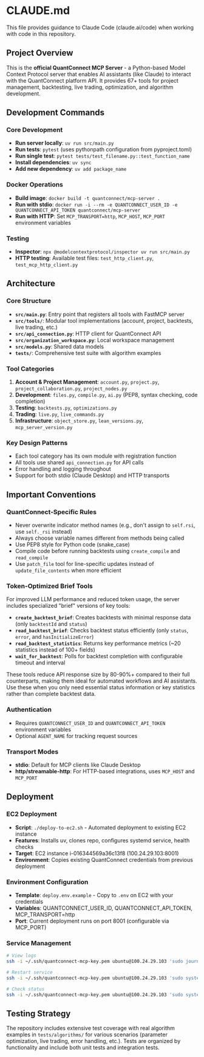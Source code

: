# CLAUDE.md

This file provides guidance to Claude Code (claude.ai/code) when working with code in this repository.

## Project Overview

This is the **official QuantConnect MCP Server** - a Python-based Model Context Protocol server that enables AI assistants (like Claude) to interact with the QuantConnect platform API. It provides 67+ tools for project management, backtesting, live trading, optimization, and algorithm development.

## Development Commands

### Core Development
- **Run server locally**: `uv run src/main.py`
- **Run tests**: `pytest` (uses pythonpath configuration from pyproject.toml)
- **Run single test**: `pytest tests/test_filename.py::test_function_name`
- **Install dependencies**: `uv sync`
- **Add new dependency**: `uv add package_name`

### Docker Operations
- **Build image**: `docker build -t quantconnect/mcp-server .`
- **Run with stdio**: `docker run -i --rm -e QUANTCONNECT_USER_ID -e QUANTCONNECT_API_TOKEN quantconnect/mcp-server`
- **Run with HTTP**: Set `MCP_TRANSPORT=http`, `MCP_HOST`, `MCP_PORT` environment variables

### Testing
- **Inspector**: `npx @modelcontextprotocol/inspector uv run src/main.py`
- **HTTP testing**: Available test files: `test_http_client.py`, `test_mcp_http_client.py`

## Architecture

### Core Structure
- **`src/main.py`**: Entry point that registers all tools with FastMCP server
- **`src/tools/`**: Modular tool implementations (account, project, backtests, live trading, etc.)
- **`src/api_connection.py`**: HTTP client for QuantConnect API
- **`src/organization_workspace.py`**: Local workspace management
- **`src/models.py`**: Shared data models
- **`tests/`**: Comprehensive test suite with algorithm examples

### Tool Categories
1. **Account & Project Management**: `account.py`, `project.py`, `project_collaboration.py`, `project_nodes.py`
2. **Development**: `files.py`, `compile.py`, `ai.py` (PEP8, syntax checking, code completion)
3. **Testing**: `backtests.py`, `optimizations.py`
4. **Trading**: `live.py`, `live_commands.py`
5. **Infrastructure**: `object_store.py`, `lean_versions.py`, `mcp_server_version.py`

### Key Design Patterns
- Each tool category has its own module with registration function
- All tools use shared `api_connection.py` for API calls
- Error handling and logging throughout
- Support for both stdio (Claude Desktop) and HTTP transports

## Important Conventions

### QuantConnect-Specific Rules
- Never overwrite indicator method names (e.g., don't assign to `self.rsi`, use `self._rsi` instead)
- Always choose variable names different from methods being called
- Use PEP8 style for Python code (snake_case)
- Compile code before running backtests using `create_compile` and `read_compile`
- Use `patch_file` tool for line-specific updates instead of `update_file_contents` when more efficient

### Token-Optimized Brief Tools

For improved LLM performance and reduced token usage, the server includes specialized "brief" versions of key tools:

- **`create_backtest_brief`**: Creates backtests with minimal response data (only `backtestId` and `status`)
- **`read_backtest_brief`**: Checks backtest status efficiently (only `status`, `error`, and `hasInitializeError`)
- **`read_backtest_statistics`**: Returns key performance metrics (~20 statistics instead of 100+ fields)
- **`wait_for_backtest`**: Polls for backtest completion with configurable timeout and interval

These tools reduce API response size by 80-90%+ compared to their full counterparts, making them ideal for automated workflows and AI assistants. Use these when you only need essential status information or key statistics rather than complete backtest data.

### Authentication
- Requires `QUANTCONNECT_USER_ID` and `QUANTCONNECT_API_TOKEN` environment variables
- Optional `AGENT_NAME` for tracking request sources

### Transport Modes
- **stdio**: Default for MCP clients like Claude Desktop
- **http/streamable-http**: For HTTP-based integrations, uses `MCP_HOST` and `MCP_PORT`

## Deployment

### **EC2 Deployment**
- **Script**: `./deploy-to-ec2.sh` - Automated deployment to existing EC2 instance
- **Features**: Installs uv, clones repo, configures systemd service, health checks
- **Target**: EC2 instance i-016344569a36c13f8 (100.24.29.103:8001)
- **Environment**: Copies existing QuantConnect credentials from previous deployment

### **Environment Configuration**
- **Template**: `deploy.env.example` - Copy to `.env` on EC2 with your credentials
- **Variables**: QUANTCONNECT_USER_ID, QUANTCONNECT_API_TOKEN, MCP_TRANSPORT=http
- **Port**: Current deployment runs on port 8001 (configurable via MCP_PORT)

### **Service Management**
```bash
# View logs
ssh -i ~/.ssh/quantconnect-mcp-key.pem ubuntu@100.24.29.103 'sudo journalctl -u quantconnect-mcp.service -f'

# Restart service  
ssh -i ~/.ssh/quantconnect-mcp-key.pem ubuntu@100.24.29.103 'sudo systemctl restart quantconnect-mcp.service'

# Check status
ssh -i ~/.ssh/quantconnect-mcp-key.pem ubuntu@100.24.29.103 'sudo systemctl status quantconnect-mcp.service'
```

## Testing Strategy

The repository includes extensive test coverage with real algorithm examples in `tests/algorithms/` for various scenarios (parameter optimization, live trading, error handling, etc.). Tests are organized by functionality and include both unit tests and integration tests.